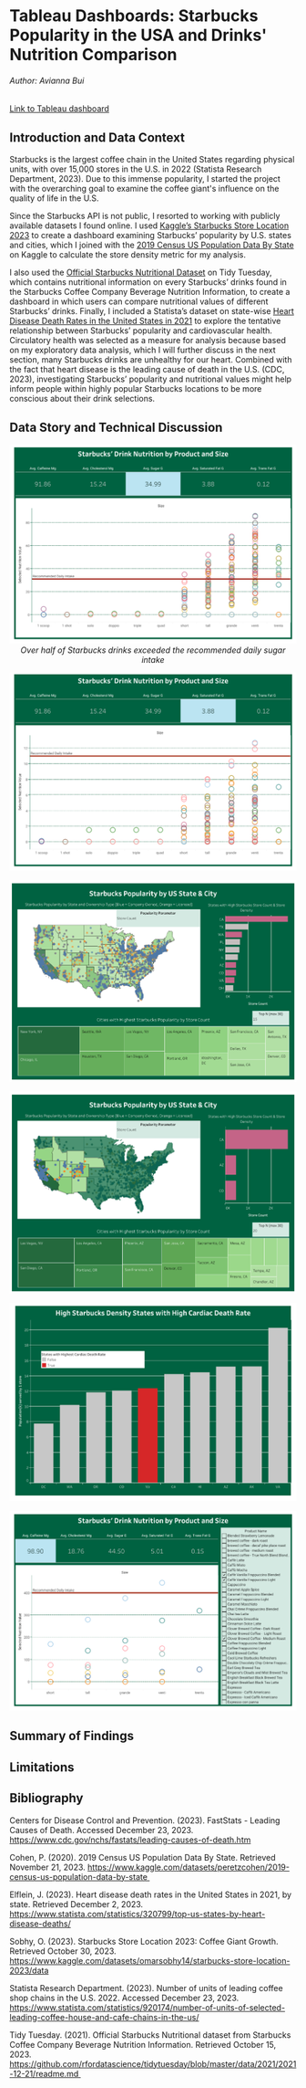 # Tableau Dashboards: Starbucks Popularity in the USA and Drinks' Nutrition Comparison
###### Author: Avianna Bui 

[Link to Tableau dashboard](https://public.tableau.com/shared/F7MFBWZ9P?:display_count=n&:origin=viz_share_link) 

## Introduction and Data Context
Starbucks is the largest coffee chain in the United States regarding physical units, with over 15,000 stores in the U.S. in 2022 (Statista Research Department, 2023). Due to this immense popularity, I started the project with the overarching goal to examine the coffee giant's influence on the quality of life in the U.S.
 
Since the Starbucks API is not public, I resorted to working with publicly available datasets I found online. I used [Kaggle’s Starbucks Store Location 2023](https://www.kaggle.com/datasets/omarsobhy14/starbucks-store-location-2023/data) to create a dashboard examining Starbucks’ popularity by U.S. states and cities, which I joined with the [2019 Census US Population Data By State](https://www.kaggle.com/datasets/peretzcohen/2019-census-us-population-data-by-state) on Kaggle to calculate the store density metric for my analysis. 

I also used the [Official Starbucks Nutritional Dataset](https://github.com/rfordatascience/tidytuesday/blob/master/data/2021/2021-12-21/readme.md) on Tidy Tuesday, which contains nutritional information on every Starbucks’ drinks found in the Starbucks Coffee Company Beverage Nutrition Information, to create a dashboard in which users can compare nutritional values of different Starbucks’ drinks. Finally, I included a Statista’s dataset on state-wise [Heart Disease Death Rates in the United States in 2021](https://www.statista.com/statistics/320799/top-us-states-by-heart-disease-deaths/) to explore the tentative relationship between Starbucks’ popularity and cardiovascular health. Circulatory health was selected as a measure for analysis because based on my exploratory data analysis, which I will further discuss in the next section, many Starbucks drinks are unhealthy for our heart. Combined with the fact that heart disease is the leading cause of death in the U.S. (CDC, 2023), investigating Starbucks’ popularity and nutritional values might help inform people within highly popular Starbucks locations to be more conscious about their drink selections. 

## Data Story and Technical Discussion

<p align="center">
  <img src="images/pic5.png">
  <em>Over half of Starbucks drinks exceeded the recommended daily sugar intake</em>
</p>

<p align="center">
  <img src="images/pic6.png">
</p>

<p align="center">
  <img src="images/pic1.png">
</p>

<p align="center">
  <img src="images/pic2.png">
</p>

<p align="center">
  <img src="images/pic3.png">
</p>

<p align="center">
  <img src="images/pic4.png">
</p>

## Summary of Findings

## Limitations 

## Bibliography
Centers for Disease Control and Prevention. (2023). FastStats - Leading Causes of Death. Accessed December 23, 2023. https://www.cdc.gov/nchs/fastats/leading-causes-of-death.htm 

Cohen, P. (2020). 2019 Census US Population Data By State. Retrieved November 21, 2023. https://www.kaggle.com/datasets/peretzcohen/2019-census-us-population-data-by-state 

Elflein, J. (2023). Heart disease death rates in the United States in 2021, by state. Retrieved December 2, 2023. https://www.statista.com/statistics/320799/top-us-states-by-heart-disease-deaths/

Sobhy, O. (2023). Starbucks Store Location 2023: Coffee Giant Growth. Retrieved October 30, 2023. https://www.kaggle.com/datasets/omarsobhy14/starbucks-store-location-2023/data

Statista Research Department. (2023). Number of units of leading coffee shop chains in the U.S. 2022. Accessed December 23, 2023. https://www.statista.com/statistics/920174/number-of-units-of-selected-leading-coffee-house-and-cafe-chains-in-the-us/

Tidy Tuesday. (2021). Official Starbucks Nutritional dataset from Starbucks Coffee Company Beverage Nutrition Information. Retrieved October 15, 2023. https://github.com/rfordatascience/tidytuesday/blob/master/data/2021/2021-12-21/readme.md 
